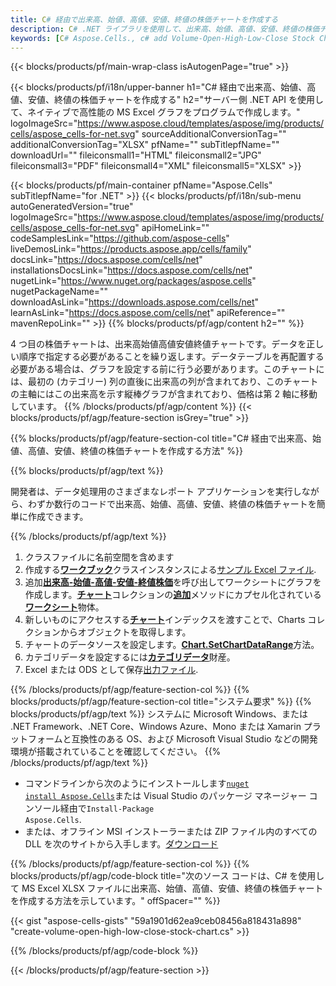 ```yaml
---
title: C# 経由で出来高、始値、高値、安値、終値の株価チャートを作成する
description: C# .NET ライブラリを使用して、出来高、始値、高値、安値、終値の株価チャートを Excel に作成するためのサンプル コードです。 VB.NET、Asp.NET、または .NET ベースのアプリケーション内で MS Excel に出来高、始値、高値、安値、終値の株価チャートを作成するには、このコードを使用します。
keywords: [C# Aspose.Cells., c# add Volume-Open-High-Low-Close Stock Chart., c# insert Volume-Open-High-Low-Close Stock Chart., c# create Volume-Open-High-Low-Close Stock Chart]
---
```

{{< blocks/products/pf/main-wrap-class isAutogenPage="true" >}}

{{< blocks/products/pf/i18n/upper-banner h1="C# 経由で出来高、始値、高値、安値、終値の株価チャートを作成する" h2="サーバー側 .NET API を使用して、ネイティブで高性能の MS Excel グラフをプログラムで作成します。" logoImageSrc="https://www.aspose.cloud/templates/aspose/img/products/cells/aspose_cells-for-net.svg" sourceAdditionalConversionTag="" additionalConversionTag="XLSX" pfName="" subTitlepfName="" downloadUrl="" fileiconsmall1="HTML" fileiconsmall2="JPG" fileiconsmall3="PDF" fileiconsmall4="XML" fileiconsmall5="XLSX" >}}

{{< blocks/products/pf/main-container pfName="Aspose.Cells" subTitlepfName="for .NET" >}}
{{< blocks/products/pf/i18n/sub-menu autoGeneratedVersion="true" logoImageSrc="https://www.aspose.cloud/templates/aspose/img/products/cells/aspose_cells-for-net.svg" apiHomeLink="" codeSamplesLink="https://github.com/aspose-cells" liveDemosLink="https://products.aspose.app/cells/family" docsLink="https://docs.aspose.com/cells/net" installationsDocsLink="https://docs.aspose.com/cells/net" nugetLink="https://www.nuget.org/packages/aspose.cells" nugetPackageName="" downloadAsLink="https://downloads.aspose.com/cells/net" learnAsLink="https://docs.aspose.com/cells/net" apiReference="" mavenRepoLink="" >}}
{{% blocks/products/pf/agp/content h2="" %}}

4 つ目の株価チャートは、出来高始値高値安値終値チャートです。データを正しい順序で指定する必要があることを繰り返します。データテーブルを再配置する必要がある場合は、グラフを設定する前に行う必要があります。このチャートには、最初の (カテゴリー) 列の直後に出来高の列が含まれており、このチャートの主軸にはこの出来高を示す縦棒グラフが含まれており、価格は第 2 軸に移動しています。
{{% /blocks/products/pf/agp/content %}}
{{< blocks/products/pf/agp/feature-section isGrey="true" >}}

{{% blocks/products/pf/agp/feature-section-col title="C# 経由で出来高、始値、高値、安値、終値の株価チャートを作成する方法" %}}

{{% blocks/products/pf/agp/text %}}

開発者は、データ処理用のさまざまなレポート アプリケーションを実行しながら、わずか数行のコードで出来高、始値、高値、安値、終値の株価チャートを簡単に作成できます。

{{% /blocks/products/pf/agp/text %}}

1. クラスファイルに名前空間を含めます
1. 作成する[**ワークブック**](https://reference.aspose.com/cells/net/aspose.cells/workbook)クラスインスタンスによる[サンプル Excel ファイル](Volume-Open-High-Low-Close.xlsx).
1. 追加[**出来高-始値-高値-安値-終値株価**](https://reference.aspose.com/cells/net/aspose.cells.charts/charttype)を呼び出してワークシートにグラフを作成します。[**チャート**](https://reference.aspose.com/cells/net/aspose.cells.charts/chartcollection)コレクションの[**追加**](https://reference.aspose.com/cells/net/aspose.cells.charts/chartcollection/methods/add)メソッドにカプセル化されている[**ワークシート**](https://reference.aspose.com/cells/net/aspose.cells/worksheet)物体。
1. 新しいものにアクセスする[**チャート**](https://reference.aspose.com/cells/net/aspose.cells.charts/chart)インデックスを渡すことで、Charts コレクションからオブジェクトを取得します。
1. チャートのデータソースを設定します。[**Chart.SetChartDataRange**](https://reference.aspose.com/cells/net/aspose.cells.charts/chart/methods/setchartdatarange)方法。
1. カテゴリデータを設定するには[**カテゴリデータ**](https://reference.aspose.com/cells/net/aspose.cells.charts/seriescollection/categorydata/)財産。
1.  Excel または ODS として保存[出力ファイル](out.xlsx).

{{% /blocks/products/pf/agp/feature-section-col %}}
{{% blocks/products/pf/agp/feature-section-col title="システム要求" %}}
{{% blocks/products/pf/agp/text %}}
システムに Microsoft Windows、または .NET Framework、.NET Core、Windows Azure、Mono または Xamarin プラットフォームと互換性のある OS、および Microsoft Visual Studio などの開発環境が搭載されていることを確認してください。
{{% /blocks/products/pf/agp/text %}}
- コマンドラインから次のようにインストールします<code><a href="https://downloads.aspose.com/cells/net">nuget install Aspose.Cells</a></code>または Visual Studio のパッケージ マネージャー コンソール経由で<code>Install-Package Aspose.Cells</code>.
- または、オフライン MSI インストーラーまたは ZIP ファイル内のすべての DLL を次のサイトから入手します。<a href="https://downloads.aspose.com/cells/net">ダウンロード</a>

{{% /blocks/products/pf/agp/feature-section-col %}}
{{% blocks/products/pf/agp/code-block title="次のソース コードは、C# を使用して MS Excel XLSX ファイルに出来高、始値、高値、安値、終値の株価チャートを作成する方法を示しています。" offSpacer="" %}}

{{< gist "aspose-cells-gists" "59a1901d62ea9ceb08456a818431a898" "create-volume-open-high-low-close-stock-chart.cs" >}}

{{% /blocks/products/pf/agp/code-block %}}

{{< /blocks/products/pf/agp/feature-section >}}

<!-- aboutfile Starts -->
